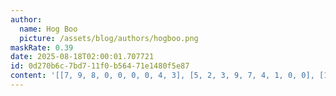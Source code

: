 ```yaml
---
author:
  name: Hog Boo
  picture: /assets/blog/authors/hogboo.png
maskRate: 0.39
date: 2025-08-18T02:00:01.707721
id: 0d270b6c-7bd7-11f0-b564-71e1480f5e87
content: '[[7, 9, 8, 0, 0, 0, 0, 4, 3], [5, 2, 3, 9, 7, 4, 1, 0, 0], [1, 4, 6, 0, 5, 0, 7, 2, 9], [0, 3, 0, 0, 8, 0, 9, 6, 0], [0, 6, 0, 3, 0, 0, 0, 5, 8], [8, 0, 7, 0, 0, 9, 2, 3, 1], [6, 7, 0, 1, 0, 0, 3, 9, 0], [0, 1, 0, 2, 3, 6, 0, 0, 5], [3, 0, 2, 7, 0, 5, 6, 1, 4]]'
---
```

